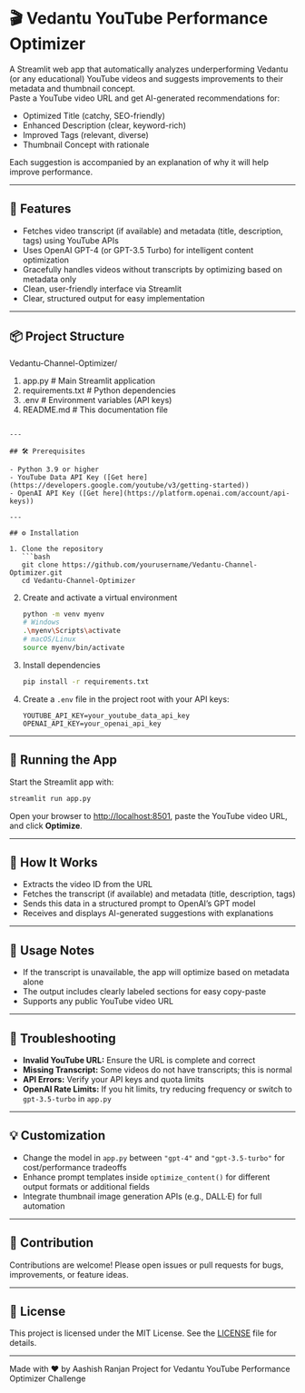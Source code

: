 
# 🎬 Vedantu YouTube Performance Optimizer

A Streamlit web app that automatically analyzes underperforming Vedantu (or any educational) YouTube videos and suggests improvements to their metadata and thumbnail concept.  
Paste a YouTube video URL and get AI-generated recommendations for:

- Optimized Title (catchy, SEO-friendly)  
- Enhanced Description (clear, keyword-rich)  
- Improved Tags (relevant, diverse)  
- Thumbnail Concept with rationale  

Each suggestion is accompanied by an explanation of why it will help improve performance.

---

## 🚀 Features

- Fetches video transcript (if available) and metadata (title, description, tags) using YouTube APIs  
- Uses OpenAI GPT-4 (or GPT-3.5 Turbo) for intelligent content optimization  
- Gracefully handles videos without transcripts by optimizing based on metadata only  
- Clean, user-friendly interface via Streamlit  
- Clear, structured output for easy implementation

---

## 📦 Project Structure



Vedantu-Channel-Optimizer/
 1. app.py             # Main Streamlit application
 2. requirements.txt   # Python dependencies
 3. .env               # Environment variables (API keys)
 4. README.md          # This documentation file

````

---

## 🛠 Prerequisites

- Python 3.9 or higher  
- YouTube Data API Key ([Get here](https://developers.google.com/youtube/v3/getting-started))  
- OpenAI API Key ([Get here](https://platform.openai.com/account/api-keys))  

---

## ⚙️ Installation

1. Clone the repository  
   ```bash
   git clone https://github.com/yourusername/Vedantu-Channel-Optimizer.git
   cd Vedantu-Channel-Optimizer
````

2. Create and activate a virtual environment

   ```bash
   python -m venv myenv
   # Windows
   .\myenv\Scripts\activate
   # macOS/Linux
   source myenv/bin/activate
   ```

3. Install dependencies

   ```bash
   pip install -r requirements.txt
   ```

4. Create a `.env` file in the project root with your API keys:

   ```env
   YOUTUBE_API_KEY=your_youtube_data_api_key
   OPENAI_API_KEY=your_openai_api_key
   ```

---

## 🚀 Running the App

Start the Streamlit app with:

```bash
streamlit run app.py
```

Open your browser to [http://localhost:8501](http://localhost:8501), paste the YouTube video URL, and click **Optimize**.

---

## 🧩 How It Works

* Extracts the video ID from the URL
* Fetches the transcript (if available) and metadata (title, description, tags)
* Sends this data in a structured prompt to OpenAI’s GPT model
* Receives and displays AI-generated suggestions with explanations

---

## 📝 Usage Notes

* If the transcript is unavailable, the app will optimize based on metadata alone
* The output includes clearly labeled sections for easy copy-paste
* Supports any public YouTube video URL

---

## 🔧 Troubleshooting

* **Invalid YouTube URL:** Ensure the URL is complete and correct
* **Missing Transcript:** Some videos do not have transcripts; this is normal
* **API Errors:** Verify your API keys and quota limits
* **OpenAI Rate Limits:** If you hit limits, try reducing frequency or switch to `gpt-3.5-turbo` in `app.py`

---

## 💡 Customization

* Change the model in `app.py` between `"gpt-4"` and `"gpt-3.5-turbo"` for cost/performance tradeoffs
* Enhance prompt templates inside `optimize_content()` for different output formats or additional fields
* Integrate thumbnail image generation APIs (e.g., DALL·E) for full automation

---

## 🤝 Contribution

Contributions are welcome! Please open issues or pull requests for bugs, improvements, or feature ideas.

---

## 📄 License

This project is licensed under the MIT License. See the [LICENSE](LICENSE) file for details.

---

Made with ❤️ by Aashish Ranjan
Project for Vedantu YouTube Performance Optimizer Challenge

```
```
